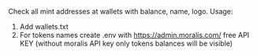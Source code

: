Check all mint addresses at wallets with balance, name, logo.
Usage:
1. Add wallets.txt
2. For tokens names create .env with https://admin.moralis.com/ free API KEY (without moralis API key only tokens balances will be visible)
